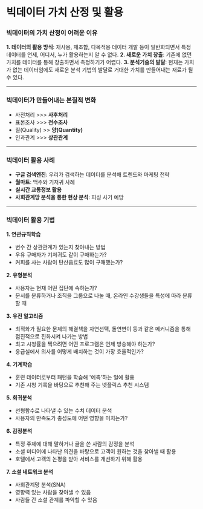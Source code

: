 # 빅데이터 가치 산정 및 활용



### 빅데이터의 가치 산정이 어려운 이유

**1. 데이터의 활용 방식**: 재사용, 재조합, 다목적용 데이터 개발 등이 일반화되면서 특정 데이터를 언제, 어디서, 누가 활용하는지 알 수 없다.
**2. 새로운 가치 창출**: 기존에 없던 가치를 데이터를 통해 창출하면서 측정하기가 어렵다.
**3. 분석기술의 발달**: 현재는 가치가 없는 데이터임에도 새로운 분석 기법의 발달로 거대한 가치를 만들어내는 재료가 될 수 있다.



---



### 빅데이터가 만들어내는 본질적 변화

- 사전처리 >>> **사후처리**
- 표본조사 >>> **전수조사**
- 질(Quality) >> **양(Quantity)**
- 인과관계 >>> **상관관계**



---



### 빅데이터 활용 사례

- **구글 검색엔진**: 우리가 검색하는 데이터를 분석해 트렌드와 마케팅 전략
- **월마트**: 맥주와 기저귀 사례
- **실시간 교통정보 활용**
- **사회관계망 분석을 통한 현상 분석**: 피싱 사기 예방



---



### 빅데이터 활용 기법

**1. 연관규칙학습**
   - 변수 간 상관관계가 있는지 찾아내는 방법
   - 우유 구매자가 기저귀도 같이 구매하는가?
   - 커피를 사는 사람이 탄산음료도 많이 구매했는가?



**2. 유형분석**

   - 사용자는 현재 어떤 집단에 속하는가?
   - 문서를 분류하거나 조직을 그룹으로 나눌 때, 온라인 수강생들을 특성에 따라 분류할 때



**3. 유전 알고리즘**

   - 최적화가 필요한 문제의 해결책을 자연선택, 돌연변이 등과 같은 메커니즘을 통해 점진적으로 진화시켜 나가는 방법
   - 최고 시청률을 찍으려면 어떤 프로그램은 언제 방송해야 하는가?
   - 응급실에서 의사를 어떻게 배치하는 것이 가장 효율적인가?



**4. 기계학습**

   - 훈련 데이터로부터 패턴을 학습해 '예측'하는 일에 활용
   - 기존 시청 기록을 바탕으로 추천해 주는 넷플릭스 추천 시스템



**5. 회귀분석**

   - 선형함수로 나타낼 수 있는 수치 데이터 분석
   - 사용자의 만족도가 충성도에 어떤 영향을 미치는가?



**6. 감정분석**

   - 특정 주제에 대해 말하거나 글을 쓴 사람의 감정을 분석
   - 소셜 미디어에 나타난 의견을 바탕으로 고객이 원하는 것을 찾아낼 때 활용
   - 호텔에서 고객의 논평을 받아 서비스를 개선하기 위해 활용



**7. 소셜 네트워크 분석**

   - 사회관계망 분석(SNA)
   - 영향력 있는 사람을 찾아낼 수 있음
   - 사람들 간 소셜 관계를 파악할 수 있음
